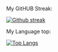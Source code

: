 
My GitHUB Streak:

[![Github streak](https://streak-stats.demolab.com?user=AIFuzi&theme=burnt-neon&border_radius=30&card_width=500&type=png)](https://git.io/streak-stats)

My Language top:

[![Top Langs](https://github-readme-stats.vercel.app/api/top-langs/?username=AIFuzi&layout=compact&theme=vision-friendly-dark)](https://github.com/anuraghazra/github-readme-stats)